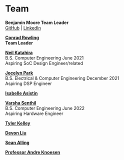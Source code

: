 # Team

**Benjamin Moore
Team Leader** </br>
[GitHub](https://github.com/mooreben34) | [LinkedIn](https://linkedIn.com)


**[Conrad Rowling](https://github.com/Conrad-Rowling)  
Team Leader** </br>


**[Neil Katahira](https://github.com/neilkatahira)** </br>
B.S. Computer Engineering June 2021 </br>
Aspiring SoC Design Engineer/related


**[Jocelyn Park](https://github.com/spectivePer)** </br>
B.S. Electrical & Computer Engineering December 2021 </br>
Aspiring DSP Engineer


**[Isabelle Asistin](https://github.com/ijasistin)** </br>


**[Varsha Senthil](https://github.com/varshaaaaa)** </br> 
B.S. Computer Engineering June 2022  </br>
Aspiring Hardware Engineer


**[Tyler Kelley](https://github.com/tfkelley)** </br>


**[Devon Liu](https://github.com/dvnliu)**   </br>


**[Sean Alling](https://www.ece.ucdavis.edu/blog/alling-sean/)** </br>


**[Professor Andre Knoesen](https://faculty.engineering.ucdavis.edu/knoesen/)** </br>
